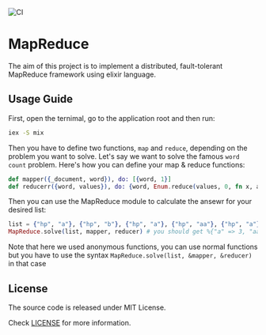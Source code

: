 ![CI](https://github.com/ihaveint/map_reduce/workflows/Elixir%20CI/badge.svg)

# MapReduce
The aim of this project is to implement a distributed, fault-tolerant MapReduce framework using elixir language.

## Usage Guide
First, open the ternimal, go to the application root and then run:
```sh
iex -S mix
```

Then you have to define two functions, `map` and `reduce`, depending on the problem you want to solve.
Let's say we want to solve the famous `word count` problem.
Here's how you can define your map & reduce functions:

```elixir
def mapper({_document, word}), do: [{word, 1}]
def reducerr({word, values}), do: {word, Enum.reduce(values, 0, fn x, acc -> x + acc end)}
```

Then you can use the MapReduce module to calculate the ansewr for your desired list:
```elixir
list = {"hp", "a"}, {"hp", "b"}, {"hp", "a"}, {"hp", "aa"}, {"hp", "a"}
MapReduce.solve(list, mapper, reducer) # you should get %{"a" => 3, "aa" => 1, "b" => 1} 
```

Note that here we used anonymous functions, you can use normal functions but you have to use the syntax `MapReduce.solve(list, &mapper, &reducer)` in that case

## License

The source code is released under MIT License.

Check [LICENSE](LICENSE) for more information.
